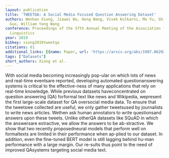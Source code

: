 ```yaml
---
layout: publication
title: 'TWEETQA: A Social Media Focused Question Answering Dataset'
authors: Wenhan Xiong, Jiawei Wu, Hong Wang, Vivek Kulkarni, Mo Yu, Shiyu Chang, Xiaoxiao
  Guo, William Yang Wang
conference: Proceedings of the 57th Annual Meeting of the Association for Computational
  Linguistics
year: 2019
bibkey: xiong2019tweetqa
citations: 61
additional_links: [{name: Paper, url: 'https://arxiv.org/abs/1907.06292'}]
tags: ["Datasets"]
short_authors: Xiong et al.
---
```

With social media becoming increasingly pop-ular on which lots of news and
real-time eventsare reported, developing automated questionanswering systems is
critical to the effective-ness of many applications that rely on real-time
knowledge. While previous datasets haveconcentrated on question answering (QA)
forformal text like news and Wikipedia, wepresent the first large-scale dataset
for QA oversocial media data. To ensure that the tweetswe collected are useful,
we only gather tweetsused by journalists to write news articles. Wethen ask
human annotators to write questionsand answers upon these tweets. Unlike
otherQA datasets like SQuAD in which the answersare extractive, we allow the
answers to be ab-stractive. We show that two recently proposedneural models
that perform well on formaltexts are limited in their performance when ap-plied
to our dataset. In addition, even the fine-tuned BERT model is still lagging
behind hu-man performance with a large margin. Our re-sults thus point to the
need of improved QAsystems targeting social media text.